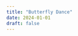 ```yaml
---
title: "Butterfly Dance"
date: 2024-01-01
draft: false
---
```


<div id="butterfly-animation" style="width: 100%; height: 500px; position: relative; overflow: hidden; border-radius: 12px; background: hsl(var(--background)); border: 1px solid hsl(var(--border));"></div>

<script src="https://d3js.org/d3.v7.min.js"></script>
<script defer src="/js/butterfly-animation.js"></script>